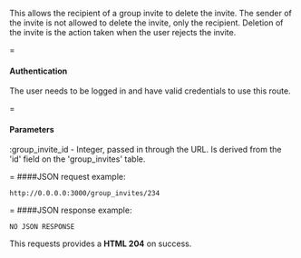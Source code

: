 This allows the recipient of a group invite to delete the invite. The sender of the invite is not allowed to delete the invite, only the recipient. Deletion of the invite is the action taken when the user rejects the invite.

=
#### Authentication
The user needs to be logged in and have valid credentials to use this route.

=
#### Parameters
:group_invite_id - Integer, passed in through the URL. Is derived from the 'id' field on the 'group_invites' table.

=
####JSON request example:
```
http://0.0.0.0:3000/group_invites/234
```

=
####JSON response example:

```
NO JSON RESPONSE
```

This requests provides a <strong>HTML 204</strong> on success.